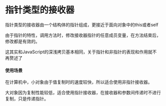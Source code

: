 # 指针类型的接收器

指针类型的接收器由一个结构体的指针组成，更接近于面向对象中的this或者self

由于指针的特性，调用方法时，修改接收器指针的任意成员变量，在方法结束后，修改都是有效的。

这其实和JavaScript的深浅拷贝基本相同，关于指针和非指针的表现和作用就不再赘述了

#### 使用场景

在计算机中，小对象由于值复制时的速度较快，所以适合使用非指针接收器。

大对象因为复制性能较低，适合使用指针接收器，在接收器和参数间传递时不进行复制，只是传递指针。



